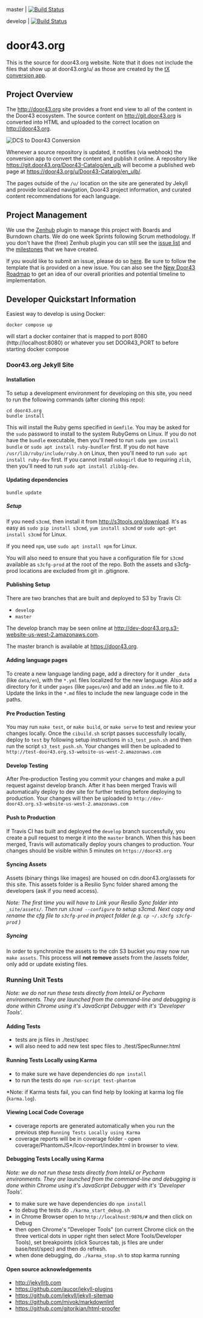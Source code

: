 master | [![Build Status](https://travis-ci.org/unfoldingWord-dev/door43.org.svg?branch=master)](https://travis-ci.org/unfoldingWord-dev/door43.org)

develop | [![Build Status](https://travis-ci.org/unfoldingWord-dev/door43.org.svg?branch=develop)](https://travis-ci.org/unfoldingWord-dev/door43.org)

# door43.org

This is the source for door43.org website.  Note that it does not include the files that show up at door43.org/u/ as those are created by the [tX conversion app](https://github.com/unfoldingWord-dev/door43.org/wiki/tX-Development-Architecture).

## Project Overview

The http://door43.org site provides a front end view to all of the content in the Door43 ecosystem.  The source content on http://git.door43.org is converted into HTML and uploaded to the correct location on http://door43.org.

<img src="https://cdn.door43.org/assets/img/dcs_tx_door43.jpg" alt="DCS to Door43 Conversion">

Whenever a source repository is updated, it notifies (via webhook) the conversion app to convert the content and publish it online.  A repository like https://git.door43.org/Door43-Catalog/en_ulb will become a published web page at https://door43.org/u/Door43-Catalog/en_ulb/.

The pages outside of the `/u/` location on the site are generated by Jekyll and provide localized navigation, Door43 project information, and curated content recommendations for each language.

## Project Management

We use the [Zenhub](https://www.zenhub.com/) plugin to manage this project with Boards and Burndown charts.  We do one week Sprints following Scrum methodology.  If you don't have the (free) Zenhub plugin you can still see the [issue list](https://github.com/unfoldingWord-dev/door43.org/issues) and the [milestones](https://github.com/unfoldingWord-dev/door43.org/milestones) that we have created.

If you would like to submit an issue,  please do so [here](https://github.com/unfoldingWord-dev/door43.org/issues/new).  Be sure to follow the template that is provided on a new issue.  You can also see the [New Door43 Roadmap](https://github.com/unfoldingWord-dev/door43.org/wiki/New-Door43-Roadmap) to get an idea of our overall priorities and potential timeline to implementation.

## Developer Quickstart Information

Easiest way to develop is using Docker:

`docker compose up`

will start a docker container that is mapped to port 8080 (http://localhost:8080) or whatever you set DOOR43_PORT to before starting docker compose

### Door43.org Jekyll Site

#### Installation

To setup a development environment for developing on this site, you need to run the following commands (after cloning this repo):

    cd door43.org
    bundle install


This will install the Ruby gems specified in `Gemfile`.
You may be asked for the `sudo` password to install to the system RubyGems on Linux.
If you do not have the `bundle` executable, then you'll need to run `sudo gem install bundle` or `sudo apt install ruby-bundler` first.
If you do not have `/usr/lib/ruby/include/ruby.h` on Linux, then you'll need to run `sudo apt install ruby-dev` first.
If you cannot install `nokogirl` due to requiring `zlib`, then you'll need to run `sudo apt install zlib1g-dev`.

#### Updating dependencies

    bundle update

##### Setup

If you need `s3cmd`, then install it from http://s3tools.org/download.  It's as easy as `sudo pip install s3cmd`, `yum install s3cmd` or `sudo apt-get install s3cmd` for Linux.

If you need `npm`, use `sudo apt install npm` for Linux.

You will also need to ensure that you have a configuration file for `s3cmd` available as `s3cfg-prod` at the root of the repo.  Both the assets and s3cfg-prod locations are excluded from git in .gitignore.


#### Publishing Setup

There are two branches that are built and deployed to S3 by Travis CI:

* `develop`
* `master`

The develop branch may be seen online at http://dev-door43.org.s3-website-us-west-2.amazonaws.com.

The master branch is available at https://door43.org.

#### Adding language pages

To create a new language landing page, add a directory for it under `_data` (like `data/en`), with the `*.yml` files localized for the new language. Also add a directory for it under `pages` (like `pages/en`) and add an `index.md` file to it. Update the links in the `*.md` files to include the new language code in the paths.

#### Pre Production Testing

You may run `make test`, or `make build`, or `make serve` to test and review your changes locally.  Once the `cibuild.sh` script passes successfully locally, deploy to `test` by following setup instructions in `s3_test_push.sh` and then run the script  `s3_test_push.sh`.  Your changes will then be uploaded to `http://test-door43.org.s3-website-us-west-2.amazonaws.com`

#### Develop Testing

After Pre-production Testing you commit your changes and make a pull request against develop branch.  After it has been merged Travis will automatically deploy to dev site for further testing before deploying to production.  Your changes will then be uploaded to `http://dev-door43.org.s3-website-us-west-2.amazonaws.com`

#### Push to Production

If Travis CI has built and deployed the `develop` branch successfully, you create a pull request to merge it into the `master` branch.  When this has been merged, Travis will automatically deploy yours changes to production.  Your changes should be visible within 5 minutes on `https://door43.org`

#### Syncing Assets

Assets (binary things like images) are housed on cdn.door43.org/assets for this site. This assets folder is a Resilio Sync folder shared among the developers (ask if you need access).

*Note: The first time you will have to Link your Resilio Sync folder into `_site/assets/`.  Then run `s3cmd --configure` to setup s3cmd. Next copy and rename the cfg file to `s3cfg-prod` in project folder (e.g. `cp ~/.s3cfg s3cfg-prod` )*

##### Syncing

In order to synchronize the assets to the cdn S3 bucket you may now run `make assets`.  This process will **not remove** assets from the /assets folder, only add or update existing files.

### Running Unit Tests
*Note: we do not run these tests directly from InteliJ or Pycharm environments.  They are launched from the command-line and debugging is done within Chrome using it's JavaScript Debugger with it's 'Developer Tools'.*

#### Adding Tests
- tests are js files in ./test/spec
- will also need to add new test spec files to ./test/SpecRunner.html

#### Running Tests Locally using Karma
- to make sure we have dependencies do `npm install`
- to run the tests do `npm run-script test-phantom`

*Note: if Karma tests fail, you can find help by looking at karma log file (`karma.log`).

#### Viewing Local Code Coverage
- coverage reports are generated automatically when you run the previous step `Running Tests Locally using Karma`
- coverage reports will be in coverage folder - open coverage/PhantomJS*/lcov-report/index.html in browser to view.

#### Debugging Tests Locally using Karma
*Note: we do not run these tests directly from InteliJ or Pycharm environments.  They are launched from the command-line and debugging is done within Chrome using it's JavaScript Debugger with it's 'Developer Tools'.*
- to make sure we have dependencies do `npm install`
- to debug the tests do `./karma_start_debug.sh`
- in Chrome Browser open to `http://localhost:9876/#` and then click on Debug
- then open Chrome's "Developer Tools" (on current Chrome click on the three vertical dots in upper right then select More Tools/Developer Tools), set breakpoints (click Sources tab, js files are under base/test/spec) and then do refresh.
- when done debugging, do `./karma_stop.sh` to stop karma running

#### Open source acknowledgements

* http://jekyllrb.com
* https://github.com/aucor/jekyll-plugins
* https://github.com/jekyll/jekyll-sitemap
* https://github.com/mivok/markdownlint
* https://github.com/gjtorikian/html-proofer
